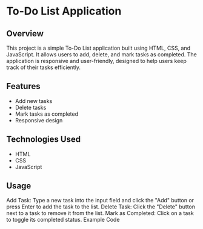 # To-Do List Application

## Overview

This project is a simple To-Do List application built using HTML, CSS, and JavaScript. It allows users to add, delete, and mark tasks as completed. The application is responsive and user-friendly, designed to help users keep track of their tasks efficiently.

## Features

- Add new tasks
- Delete tasks
- Mark tasks as completed
- Responsive design

## Technologies Used

- HTML
- CSS
- JavaScript

## Usage
Add Task: Type a new task into the input field and click the "Add" button or press Enter to add the task to the list.
Delete Task: Click the "Delete" button next to a task to remove it from the list.
Mark as Completed: Click on a task to toggle its completed status.
Example Code
